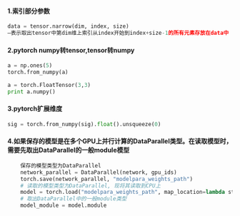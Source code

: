 
#### 1.索引部分参数
```python
data = tensor.narrow(dim, index, size) 
–表示取出tensor中第dim维上索引从index开始到index+size-1的所有元素存放在data中 
```

#### 2.pytorch numpy转tensor,tensor转numpy
```python
a = np.ones(5)
torch.from_numpy(a)

a = torch.FloatTensor(3,3)
print a.numpy()
```

#### 3.pytorch扩展维度

```python
sig = torch.from_numpy(sig).float().unsqueeze(0)
```

#### 4.如果保存的模型是在多个GPU上并行计算的DataParallel类型。在读取模型时，需要先取出DataParallel的一般module模型
```python
    保存的模型类型为DataParallel
    network_parallel = DataParallel(network, gpu_ids)
    torch.save(network_parallel, "modelpara_weights_path")
    # 读取的模型类型为DataParallel, 现将其读取到CPU上
    model = torch.load("modelpara_weights_path", map_location=lambda storage, loc: storage)
    # 取出DataParallel中的一般module类型
    model_module = model.module
```
